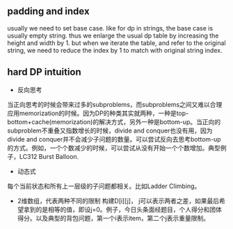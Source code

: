 ## padding and index
usually we need to set base case.
like for dp in strings, the base case is usually empty string. 
thus we enlarge the usual dp table by increasing the height and width by 1.
but when we iterate the table, and refer to the original string, we need to reduce the index by 1 to match with original string index.

## hard DP intuition

- 反向思考

当正向思考的时候会带来过多的subproblems，而subproblems之间又难以合理应用memorization的时候。因为DP的种类其实就两种，一种是top-bottom+cache(memorization)的解决方式，另外一种是bottom-up。当正向的subproblem不重叠又指数增长的时候，divide and conquer也没有用，因为divide and conquer并不会减少子问题的数量。可以尝试反向去思考bottom-up的方式。例如，一个个数减少的时候，可以尝试从没有开始一个个数增加。典型例子，LC312 Burst Balloon. 

- 动态式

每个当前状态和所有上一层级的子问题都相关。比如Ladder Climbing。

- 2维数组，代表两种不同的限制
构建D[i][j]， j可以表示两者之差，如果最后希望拿到的是相等的值，即设j=0。例子，今日头条面经题目，个人得分和团体得分。以及典型的背包问题，第一个i表示item，第二个j表示重量限制。